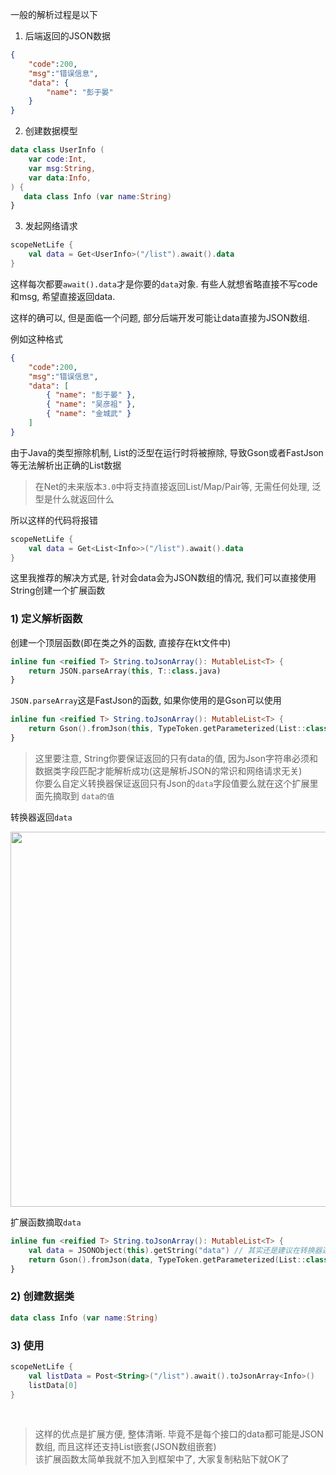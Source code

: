 一般的解析过程是以下

1) 后端返回的JSON数据

```json
{
    "code":200,
    "msg":"错误信息",
    "data": {
        "name": "彭于晏"
    }
}
```

2) 创建数据模型

```kotlin
data class UserInfo (
    var code:Int,
    var msg:String,
    var data:Info,
) {
   data class Info (var name:String)
}
```

3) 发起网络请求

```kotlin
scopeNetLife {
    val data = Get<UserInfo>("/list").await().data
}
```

这样每次都要`await().data`才是你要的`data`对象. 有些人就想省略直接不写code和msg, 希望直接返回data.

这样的确可以, 但是面临一个问题, 部分后端开发可能让data直接为JSON数组.

例如这种格式

```json
{
    "code":200,
    "msg":"错误信息",
    "data": [
        { "name": "彭于晏" },
        { "name": "吴彦祖" },
        { "name": "金城武" }
    ]
}
```

由于Java的类型擦除机制, List的泛型在运行时将被擦除, 导致Gson或者FastJson等无法解析出正确的List数据

> 在Net的未来版本`3.0`中将支持直接返回List/Map/Pair等, 无需任何处理, 泛型是什么就返回什么

所以这样的代码将报错
```kotlin
scopeNetLife {
    val data = Get<List<Info>>("/list").await().data
}
```

这里我推荐的解决方式是, 针对会data会为JSON数组的情况, 我们可以直接使用String创建一个扩展函数

### 1) 定义解析函数

创建一个顶层函数(即在类之外的函数, 直接存在kt文件中)
```kotlin
inline fun <reified T> String.toJsonArray(): MutableList<T> {
    return JSON.parseArray(this, T::class.java)
}
```

`JSON.parseArray`这是FastJson的函数, 如果你使用的是Gson可以使用

```kotlin
inline fun <reified T> String.toJsonArray(): MutableList<T> {
    return Gson().fromJson(this, TypeToken.getParameterized(List::class.java, T::class.java).type)
}
```

> 这里要注意, String你要保证返回的只有data的值, 因为Json字符串必须和数据类字段匹配才能解析成功(这是解析JSON的常识和网络请求无关) <br>
> 你要么自定义转换器保证返回只有Json的`data`字段值要么就在这个扩展里面先摘取到 `data的值`

转换器返回`data`

<img src="https://i.loli.net/2020/10/31/R1y2Yrk8VpZADq4.png" width="600"/>


扩展函数摘取`data`
```kotlin
inline fun <reified T> String.toJsonArray(): MutableList<T> {
    val data = JSONObject(this).getString("data") // 其实还是建议在转换器返回data, 便于统一错误信息
    return Gson().fromJson(data, TypeToken.getParameterized(List::class.java, T::class.java).type)
}
```

### 2) 创建数据类

```kotlin
data class Info (var name:String)
```

### 3) 使用

```kotlin
scopeNetLife {
    val listData = Post<String>("/list").await().toJsonArray<Info>()
    listData[0]
}
```
<br>

> 这样的优点是扩展方便, 整体清晰. 毕竟不是每个接口的data都可能是JSON数组, 而且这样还支持List嵌套(JSON数组嵌套)<br>
  该扩展函数太简单我就不加入到框架中了, 大家复制粘贴下就OK了